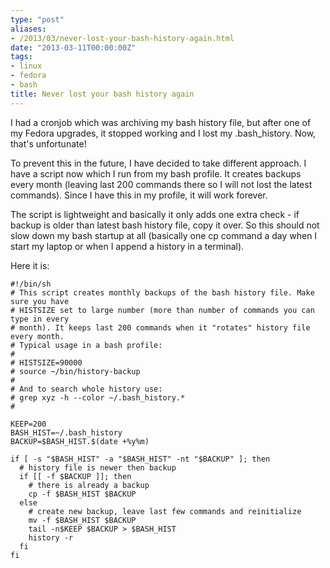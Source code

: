 ```yaml
---
type: "post"
aliases:
- /2013/03/never-lost-your-bash-history-again.html
date: "2013-03-11T00:00:00Z"
tags:
- linux
- fedora
- bash
title: Never lost your bash history again
---
```


I had a cronjob which was archiving my bash history file, but after one of my
Fedora upgrades, it stopped working and I lost my .bash_history. Now, that's
unfortunate!

To prevent this in the future, I have decided to take different approach. I
have a script now which I run from my bash profile. It creates backups every
month (leaving last 200 commands there so I will not lost the latest
commands). Since I have this in my profile, it will work forever.

The script is lightweight and basically it only adds one extra check - if
backup is older than latest bash history file, copy it over. So this should
not slow down my bash startup at all (basically one cp command a day when I
start my laptop or when I append a history in a terminal).

Here it is:

    #!/bin/sh
    # This script creates monthly backups of the bash history file. Make sure you have
    # HISTSIZE set to large number (more than number of commands you can type in every
    # month). It keeps last 200 commands when it "rotates" history file every month.
    # Typical usage in a bash profile:
    #
    # HISTSIZE=90000
    # source ~/bin/history-backup
    #
    # And to search whole history use:
    # grep xyz -h --color ~/.bash_history.*
    #

    KEEP=200
    BASH_HIST=~/.bash_history
    BACKUP=$BASH_HIST.$(date +%y%m)

    if [ -s "$BASH_HIST" -a "$BASH_HIST" -nt "$BACKUP" ]; then
      # history file is newer then backup
      if [[ -f $BACKUP ]]; then
        # there is already a backup
        cp -f $BASH_HIST $BACKUP
      else
        # create new backup, leave last few commands and reinitialize
        mv -f $BASH_HIST $BACKUP
        tail -n$KEEP $BACKUP > $BASH_HIST
        history -r
      fi
    fi


